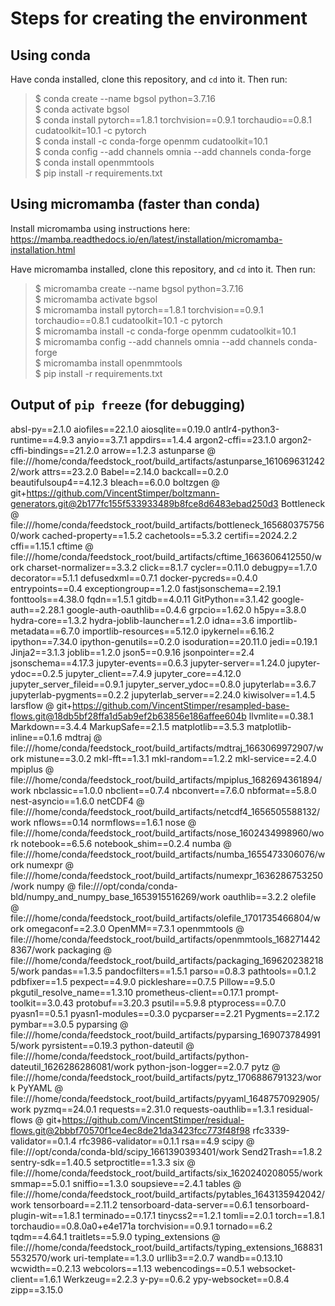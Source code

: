 # Steps for creating the environment

## Using conda
Have conda installed, clone this repository, and `cd` into it. Then run:
> $ conda create --name bgsol python=3.7.16 \
$ conda activate bgsol \
$ conda install pytorch==1.8.1 torchvision==0.9.1 torchaudio==0.8.1 cudatoolkit=10.1 -c pytorch \
$ conda install -c conda-forge openmm cudatoolkit=10.1 \
$ conda config --add channels omnia --add channels conda-forge \
$ conda install openmmtools \
$ pip install -r requirements.txt


## Using micromamba (faster than conda)
Install micromamba using instructions here: https://mamba.readthedocs.io/en/latest/installation/micromamba-installation.html

Have micromamba installed, clone this repository, and `cd` into it. Then run:
> $ micromamba create --name bgsol python=3.7.16 \
$ micromamba activate bgsol \
$ micromamba install pytorch==1.8.1 torchvision==0.9.1 torchaudio==0.8.1 cudatoolkit=10.1 -c pytorch \
$ micromamba install -c conda-forge openmm cudatoolkit=10.1 \
$ micromamba config --add channels omnia --add channels conda-forge \
$ micromamba install openmmtools \
$ pip install -r requirements.txt


## Output of ```pip freeze``` (for debugging)
absl-py==2.1.0
aiofiles==22.1.0
aiosqlite==0.19.0
antlr4-python3-runtime==4.9.3
anyio==3.7.1
appdirs==1.4.4
argon2-cffi==23.1.0
argon2-cffi-bindings==21.2.0
arrow==1.2.3
astunparse @ file:///home/conda/feedstock_root/build_artifacts/astunparse_1610696312422/work
attrs==23.2.0
Babel==2.14.0
backcall==0.2.0
beautifulsoup4==4.12.3
bleach==6.0.0
boltzgen @ git+https://github.com/VincentStimper/boltzmann-generators.git@2b177fc155f533933489b8fce8d6483ebad250d3
Bottleneck @ file:///home/conda/feedstock_root/build_artifacts/bottleneck_1656803757560/work
cached-property==1.5.2
cachetools==5.3.2
certifi==2024.2.2
cffi==1.15.1
cftime @ file:///home/conda/feedstock_root/build_artifacts/cftime_1663606412550/work
charset-normalizer==3.3.2
click==8.1.7
cycler==0.11.0
debugpy==1.7.0
decorator==5.1.1
defusedxml==0.7.1
docker-pycreds==0.4.0
entrypoints==0.4
exceptiongroup==1.2.0
fastjsonschema==2.19.1
fonttools==4.38.0
fqdn==1.5.1
gitdb==4.0.11
GitPython==3.1.42
google-auth==2.28.1
google-auth-oauthlib==0.4.6
grpcio==1.62.0
h5py==3.8.0
hydra-core==1.3.2
hydra-joblib-launcher==1.2.0
idna==3.6
importlib-metadata==6.7.0
importlib-resources==5.12.0
ipykernel==6.16.2
ipython==7.34.0
ipython-genutils==0.2.0
isoduration==20.11.0
jedi==0.19.1
Jinja2==3.1.3
joblib==1.2.0
json5==0.9.16
jsonpointer==2.4
jsonschema==4.17.3
jupyter-events==0.6.3
jupyter-server==1.24.0
jupyter-ydoc==0.2.5
jupyter_client==7.4.9
jupyter_core==4.12.0
jupyter_server_fileid==0.9.1
jupyter_server_ydoc==0.8.0
jupyterlab==3.6.7
jupyterlab-pygments==0.2.2
jupyterlab_server==2.24.0
kiwisolver==1.4.5
larsflow @ git+https://github.com/VincentStimper/resampled-base-flows.git@18db5bf28ffa1d5ab9ef2b63856e186affee604b
llvmlite==0.38.1
Markdown==3.4.4
MarkupSafe==2.1.5
matplotlib==3.5.3
matplotlib-inline==0.1.6
mdtraj @ file:///home/conda/feedstock_root/build_artifacts/mdtraj_1663069972907/work
mistune==3.0.2
mkl-fft==1.3.1
mkl-random==1.2.2
mkl-service==2.4.0
mpiplus @ file:///home/conda/feedstock_root/build_artifacts/mpiplus_1682694361894/work
nbclassic==1.0.0
nbclient==0.7.4
nbconvert==7.6.0
nbformat==5.8.0
nest-asyncio==1.6.0
netCDF4 @ file:///home/conda/feedstock_root/build_artifacts/netcdf4_1656505588132/work
nflows==0.14
normflows==1.6.1
nose @ file:///home/conda/feedstock_root/build_artifacts/nose_1602434998960/work
notebook==6.5.6
notebook_shim==0.2.4
numba @ file:///home/conda/feedstock_root/build_artifacts/numba_1655473306076/work
numexpr @ file:///home/conda/feedstock_root/build_artifacts/numexpr_1636286753250/work
numpy @ file:///opt/conda/conda-bld/numpy_and_numpy_base_1653915516269/work
oauthlib==3.2.2
olefile @ file:///home/conda/feedstock_root/build_artifacts/olefile_1701735466804/work
omegaconf==2.3.0
OpenMM==7.3.1
openmmtools @ file:///home/conda/feedstock_root/build_artifacts/openmmtools_1682714428367/work
packaging @ file:///home/conda/feedstock_root/build_artifacts/packaging_1696202382185/work
pandas==1.3.5
pandocfilters==1.5.1
parso==0.8.3
pathtools==0.1.2
pdbfixer==1.5
pexpect==4.9.0
pickleshare==0.7.5
Pillow==9.5.0
pkgutil_resolve_name==1.3.10
prometheus-client==0.17.1
prompt-toolkit==3.0.43
protobuf==3.20.3
psutil==5.9.8
ptyprocess==0.7.0
pyasn1==0.5.1
pyasn1-modules==0.3.0
pycparser==2.21
Pygments==2.17.2
pymbar==3.0.5
pyparsing @ file:///home/conda/feedstock_root/build_artifacts/pyparsing_1690737849915/work
pyrsistent==0.19.3
python-dateutil @ file:///home/conda/feedstock_root/build_artifacts/python-dateutil_1626286286081/work
python-json-logger==2.0.7
pytz @ file:///home/conda/feedstock_root/build_artifacts/pytz_1706886791323/work
PyYAML @ file:///home/conda/feedstock_root/build_artifacts/pyyaml_1648757092905/work
pyzmq==24.0.1
requests==2.31.0
requests-oauthlib==1.3.1
residual-flows @ git+https://github.com/VincentStimper/residual-flows.git@2bbbf70570f1ce4ec8de21da3423fcc773f48f98
rfc3339-validator==0.1.4
rfc3986-validator==0.1.1
rsa==4.9
scipy @ file:///opt/conda/conda-bld/scipy_1661390393401/work
Send2Trash==1.8.2
sentry-sdk==1.40.5
setproctitle==1.3.3
six @ file:///home/conda/feedstock_root/build_artifacts/six_1620240208055/work
smmap==5.0.1
sniffio==1.3.0
soupsieve==2.4.1
tables @ file:///home/conda/feedstock_root/build_artifacts/pytables_1643135942042/work
tensorboard==2.11.2
tensorboard-data-server==0.6.1
tensorboard-plugin-wit==1.8.1
terminado==0.17.1
tinycss2==1.2.1
tomli==2.0.1
torch==1.8.1
torchaudio==0.8.0a0+e4e171a
torchvision==0.9.1
tornado==6.2
tqdm==4.64.1
traitlets==5.9.0
typing_extensions @ file:///home/conda/feedstock_root/build_artifacts/typing_extensions_1688315532570/work
uri-template==1.3.0
urllib3==2.0.7
wandb==0.13.10
wcwidth==0.2.13
webcolors==1.13
webencodings==0.5.1
websocket-client==1.6.1
Werkzeug==2.2.3
y-py==0.6.2
ypy-websocket==0.8.4
zipp==3.15.0